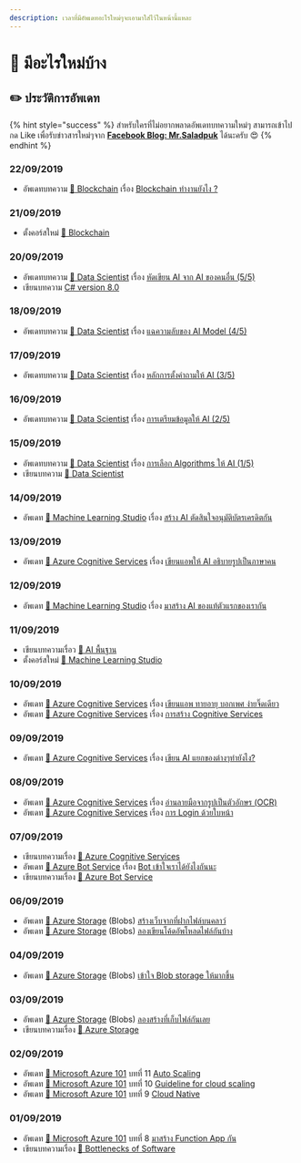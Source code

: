 ```yaml
---
description: เวลาที่มีอัพเดทอะไรใหม่ๆจะเอามาใส่ไว้ในหน้านี้แหละ
---
```


# 📰 มีอะไรใหม่บ้าง

## ✏️ ประวัติการอัพเดท

{% hint style="success" %}
สำหรับใครที่ไม่อยากพลาดอัพเดทบทความใหม่ๆ สามารถเข้าไปกด Like เพื่อรับข่าวสารใหม่ๆจาก [**Facebook Blog: Mr.Saladpuk**](https://www.facebook.com/mr.saladpuk) ได้นะครับ 😍
{% endhint %}

### 22/09/2019

* อัพเดทบทความ [👶 Blockchain](https://saladpuk.gitbook.io/learn/cloud/blockchain) เรื่อง [Blockchain ทำงานยังไง ?](https://saladpuk.gitbook.io/learn/cloud/blockchain/magic)

### 21/09/2019

* ตั้งคอร์สใหม่ [👶 Blockchain](https://saladpuk.gitbook.io/learn/cloud/blockchain)

### 20/09/2019

* อัพเดทบทความ [👶 Data Scientist](https://saladpuk.gitbook.io/learn/basic/data-scientist) เรื่อง [หัดเขียน AI จาก AI ของคนอื่น \(5/5\)](https://saladpuk.gitbook.io/learn/basic/data-scientist/ai-gallery)
* เขียนบทความ [C\# version 8.0](https://saladpuk.gitbook.io/learn/beginner-1/csharp101/advanced/csharp8)

### 18/09/2019

* อัพเดทบทความ [👶 Data Scientist](https://saladpuk.gitbook.io/learn/basic/data-scientist) เรื่อง [แฉความลับของ AI Model \(4/5\)](https://saladpuk.gitbook.io/learn/basic/data-scientist/model-work)

### 17/09/2019

* อัพเดทบทความ [👶 Data Scientist](https://saladpuk.gitbook.io/learn/basic/data-scientist) เรื่อง [หลักการตั้งคำถามให้ AI \(3/5\)](https://saladpuk.gitbook.io/learn/basic/data-scientist/questions)

### 16/09/2019

* อัพเดทบทความ [👶 Data Scientist](https://saladpuk.gitbook.io/learn/basic/data-scientist) เรื่อง [การเตรียมข้อมูลให้ AI \(2/5\)](https://saladpuk.gitbook.io/learn/basic/data-scientist/data-ready)

### 15/09/2019

* อัพเดทบทความ [👶 Data Scientist](https://saladpuk.gitbook.io/learn/basic/data-scientist) เรื่อง [การเลือก Algorithms ให้ AI \(1/5\)](https://saladpuk.gitbook.io/learn/basic/data-scientist/algorithms-category)
* เขียนบทความ [👶 Data Scientist](https://saladpuk.gitbook.io/learn/basic/data-scientist)

### 14/09/2019

* อัพเดท [👶 Machine Learning Studio](https://saladpuk.gitbook.io/learn/cloud/machine-learning-studio) เรื่อง [สร้าง AI ตัดสินใจอนุมัติบัตรเครดิตกัน](https://saladpuk.gitbook.io/learn/cloud/machine-learning-studio/credit-risk)

### 13/09/2019

* อัพเดท [👶 Azure Cognitive Services](https://saladpuk.gitbook.io/learn/cloud/azure-cognitive-services) เรื่อง [เขียนแอพให้ AI อธิบายรูปเป็นภาษาคน](https://saladpuk.gitbook.io/learn/cloud/azure-cognitive-services/analyze-an-image)

### 12/09/2019

* อัพเดท [👶 Machine Learning Studio](https://saladpuk.gitbook.io/learn/cloud/machine-learning-studio) เรื่อง [มาสร้าง AI ของแท้ตัวแรกของเรากัน](https://saladpuk.gitbook.io/learn/cloud/machine-learning-studio/ml101)

### 11/09/2019

* เขียนบทความเรื่อว [👶 AI พื้นฐาน](https://saladpuk.gitbook.io/learn/basic/ai)
* ตั้งคอร์สใหม่ [👶 Machine Learning Studio](https://saladpuk.gitbook.io/learn/cloud/machine-learning-studio)

### 10/09/2019

* อัพเดท [👶 Azure Cognitive Services](https://saladpuk.gitbook.io/learn/cloud/azure-cognitive-services) เรื่อง [เขียนแอพ ทายอายุ บอกเพศ ง่ายจิ๊ดเดียว](https://saladpuk.gitbook.io/learn/cloud/azure-cognitive-services/face-detection)
* อัพเดท [👶 Azure Cognitive Services](https://saladpuk.gitbook.io/learn/cloud/azure-cognitive-services) เรื่อง [การสร้าง Cognitive Services](https://saladpuk.gitbook.io/learn/cloud/azure-cognitive-services/create-cognitiveservices)

### 09/09/2019

* อัพเดท [👶 Azure Cognitive Services](https://saladpuk.gitbook.io/learn/cloud/azure-cognitive-services) เรื่อง [เขียน AI แยกของต่างๆทำยังไง?](https://saladpuk.gitbook.io/learn/cloud/azure-cognitive-services/image-classification)

### 08/09/2019

* อัพเดท [👶 Azure Cognitive Services](https://saladpuk.gitbook.io/learn/cloud/azure-cognitive-services) เรื่อง [อ่านลายมือจากรูปเป็นตัวอักษร \(OCR\)](https://saladpuk.gitbook.io/learn/cloud/azure-cognitive-services/ocr)
* อัพเดท [👶 Azure Cognitive Services](https://saladpuk.gitbook.io/learn/cloud/azure-cognitive-services) เรื่อง [การ Login ด้วยใบหน้า](https://saladpuk.gitbook.io/learn/cloud/azure-cognitive-services/faceauth)

### 07/09/2019

* เขียนบทความเรื่อง [👶 Azure Cognitive Services](https://saladpuk.gitbook.io/learn/cloud/azure-cognitive-services)
* อัพเดท [👶 Azure Bot Service](https://saladpuk.gitbook.io/learn/cloud/azure-bot-service) เรื่อง [Bot เข้าใจเราได้ยังไงกันนะ](https://saladpuk.gitbook.io/learn/cloud/azure-bot-service/introduction)
* เขียนบทความเรื่อง [👶 Azure Bot Service](https://saladpuk.gitbook.io/learn/cloud/azure-bot-service)

### 06/09/2019

* อัพเดท [👶 Azure Storage](https://saladpuk.gitbook.io/learn/cloud/azure-storage) \(Blobs\) [สร้างเว็บจากที่ฝากไฟล์บนคลาว์](https://saladpuk.gitbook.io/learn/cloud/azure-storage/blobs/staticweb)
* อัพเดท [👶 Azure Storage](https://saladpuk.gitbook.io/learn/cloud/azure-storage) \(Blobs\) [ลองเขียนโค้ดอัพโหลดไฟล์กันบ้าง](https://saladpuk.gitbook.io/learn/cloud/azure-storage/blobs/blob-code-01)

### 04/09/2019

* อัพเดท [👶 Azure Storage](https://saladpuk.gitbook.io/learn/cloud/azure-storage) \(Blobs\) [เข้าใจ Blob storage ให้มากขึ้น](https://saladpuk.gitbook.io/learn/cloud/azure-storage/blobs/detail)

### 03/09/2019

* อัพเดท [👶 Azure Storage](https://saladpuk.gitbook.io/learn/cloud/azure-storage) \(Blobs\) [ลองสร้างที่เก็บไฟล์กันเลย](https://saladpuk.gitbook.io/learn/cloud/azure-storage/blobs/create)
* เขียนบทความเรื่อง [👶 Azure Storage](https://saladpuk.gitbook.io/learn/cloud/azure-storage)

### 02/09/2019

* อัพเดท [👶 Microsoft Azure 101](https://saladpuk.gitbook.io/learn/cloud/azure101) บทที่ 11 [Auto Scaling](https://saladpuk.gitbook.io/learn/cloud/azure101/auto-scaling)
* อัพเดท [👶 Microsoft Azure 101](https://saladpuk.gitbook.io/learn/cloud/azure101) บทที่ 10 [Guideline for cloud scaling](https://saladpuk.gitbook.io/learn/cloud/azure101/guideline-for-cloud-scaling)
* อัพเดท [👶 Microsoft Azure 101](https://saladpuk.gitbook.io/learn/cloud/azure101) บทที่ 9 [Cloud Native](https://saladpuk.gitbook.io/learn/cloud/azure101/cloud-native)

### 01/09/2019

* อัพเดท [👶 Microsoft Azure 101](https://saladpuk.gitbook.io/learn/cloud/azure101) บทที่ 8 [มาสร้าง Function App กัน](https://saladpuk.gitbook.io/learn/cloud/azure101/function-app)
* เขียนบทความเรื่อง [👦 Bottlenecks of Software](https://saladpuk.gitbook.io/learn/basic/bottlenecks) 

